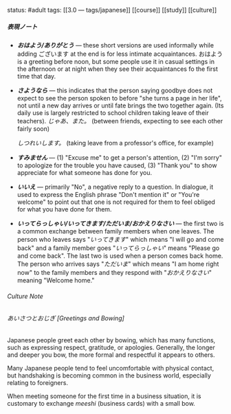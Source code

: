 status: #adult 
tags: [[3.0 — tags/japanese]] [[course]] [[study]] [[culture]]
##### 表現ノート
- ***おはよう/ありがとう*** — these short versions are used informally while adding ございます at the end is for less intimate acquaintances. おはよう is a greeting before noon, but some people use it in casual settings in the afternoon or at night when they see their acquaintances fo the first time that day. 
- ***さようなら*** — this indicates that the person saying goodbye does not expect to see the person spoken to before "she turns a page in her life", not until a new day arrives or until fate brings the two together again. (Its daily use is largely restricted to school children taking leave of their teachers). 
	*じゃあ、また。*
	(between friends, expecting to see each other fairly soon)

	*しつれいします。*
	(taking leave from a professor's office, for example)
- ***すみません*** — (1) "Excuse me" to get a person's attention, (2) "I'm sorry" to apologize for the trouble you have caused, (3) "Thank you" to show appreciate for what someone has done for you.
- ***いいえ*** — primarily "No", a negative reply to a question. In dialogue, it used to express the English phrase "Don't mention it" or "You're welcome" to point out that one is not required for them to feel obliged for what you have done for them.
- ***いってらっしゃい/いってきます/ただいま/おかえりなさい*** — the first two is a common exchange between family members when one leaves. The person who leaves says  "*いってきます*" which means "I will go and come back" and a family member goes "*いってらっしゃい*" means "Please go and come back". The last two is used when a person comes back home. The person who arrives says "*ただいま*" which means "I am home right now" to the family members and they respond with "*おかえりなさい*" meaning "Welcome home."

###### Culture Note
###### あいさつとおじぎ [Greetings and Bowing]

Japanese people greet each other by bowing, which has many functions, such as expressing respect, gratitude, or apologies. Generally, the longer and deeper you bow, the more formal and respectful it appears to others. 

Many Japanese people tend to feel uncomfortable with physical contact, but handshaking is becoming common in the business world, especially relating to foreigners.

When meeting someone for the first time in a business situation, it is customary to exchange *meeshi* (business cards) with a small bow. 